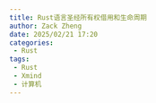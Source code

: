 ```yaml
---
title: Rust语言圣经所有权借用和生命周期
author: Zack Zheng
date: 2025/02/21 17:20
categories:
 - Rust
tags:
 - Rust
 - Xmind
 - 计算机
---
```



<simple-img src="https://gitee.com/zackzhengxy/picGallery/raw/main/imgs/Rust语言圣经所有权借用和生命周期.png"></simple-img> 
